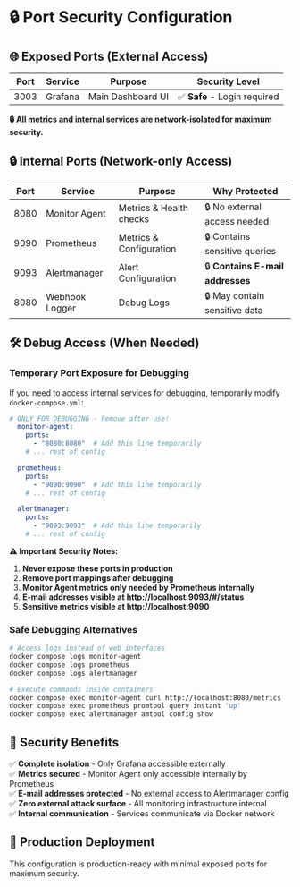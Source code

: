 # 🔒 Port Security Configuration

## 🌐 Exposed Ports (External Access)

| Port | Service | Purpose | Security Level |
|------|---------|---------|----------------|
| 3003 | Grafana | Main Dashboard UI | ✅ **Safe** - Login required |

**🔒 All metrics and internal services are network-isolated for maximum security.**

## 🔒 Internal Ports (Network-only Access)

| Port | Service | Purpose | Why Protected |
|------|---------|---------|---------------|
| 8080 | Monitor Agent | Metrics & Health checks | 🔒 No external access needed |
| 9090 | Prometheus | Metrics & Configuration | 🔒 Contains sensitive queries |
| 9093 | Alertmanager | Alert Configuration | 🔒 **Contains E-mail addresses** |
| 8080 | Webhook Logger | Debug Logs | 🔒 May contain sensitive data |

## 🛠️ Debug Access (When Needed)

### Temporary Port Exposure for Debugging

If you need to access internal services for debugging, temporarily modify `docker-compose.yml`:

```yaml
# ONLY FOR DEBUGGING - Remove after use!
  monitor-agent:
    ports:
      - "8080:8080"  # Add this line temporarily
    # ... rest of config

  prometheus:
    ports:
      - "9090:9090"  # Add this line temporarily
    # ... rest of config

  alertmanager:
    ports:
      - "9093:9093"  # Add this line temporarily
    # ... rest of config
```

**⚠️ Important Security Notes:**
1. **Never expose these ports in production**
2. **Remove port mappings after debugging**
3. **Monitor Agent metrics only needed by Prometheus internally**
4. **E-mail addresses visible at http://localhost:9093/#/status**
5. **Sensitive metrics visible at http://localhost:9090**

### Safe Debugging Alternatives

```bash
# Access logs instead of web interfaces
docker compose logs monitor-agent
docker compose logs prometheus
docker compose logs alertmanager

# Execute commands inside containers
docker compose exec monitor-agent curl http://localhost:8080/metrics
docker compose exec prometheus promtool query instant 'up'
docker compose exec alertmanager amtool config show
```

## 🔐 Security Benefits

✅ **Complete isolation** - Only Grafana accessible externally  
✅ **Metrics secured** - Monitor Agent only accessible internally by Prometheus  
✅ **E-mail addresses protected** - No external access to Alertmanager config  
✅ **Zero external attack surface** - All monitoring infrastructure internal  
✅ **Internal communication** - Services communicate via Docker network  

## 🚀 Production Deployment

This configuration is production-ready with minimal exposed ports for maximum security.